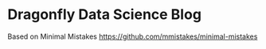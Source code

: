 # Dragonfly Data Science Blog

Based on Minimal Mistakes https://github.com/mmistakes/minimal-mistakes

